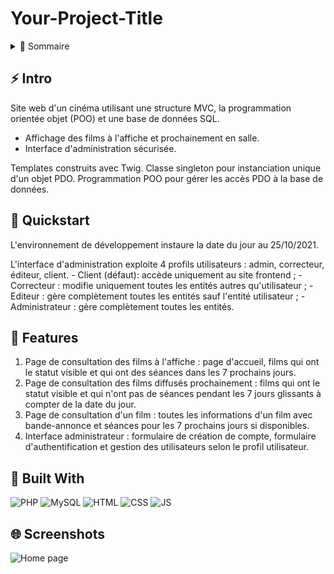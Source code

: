 # Your-Project-Title

<!-- TABLE OF CONTENTS -->
<details>
  <summary>🏁 Sommaire</summary>
  <ol>
    <li><a href="#-intro">Intro</a></li>
    <li><a href="#-quickstart">Quickstart</a></li>
    <li><a href="#-features">Features</a></li>
    <li><a href="#-built-with">Built with</a></li>
  </ol>
</details>

## ⚡ Intro

Site web d'un cinéma utilisant une structure MVC, la programmation orientée objet (POO) et une base de données SQL. 
- Affichage des films à l'affiche et prochainement en salle. 
- Interface d'administration sécurisée.

Templates construits avec Twig.
Classe singleton pour instanciation unique d'un objet PDO.
Programmation POO pour gérer les accès PDO à la base de données.

## 🚀 Quickstart

L'environnement de développement instaure la date du jour au 25/10/2021.

L'interface d'administration exploite 4 profils utilisateurs : admin, correcteur, éditeur, client.
    - Client (défaut): accède uniquement au site frontend ;
    - Correcteur : modifie uniquement toutes les entités autres qu'utilisateur ;
    - Editeur : gère complètement toutes les entités sauf l'entité utilisateur ;
    - Administrateur : gère complètement toutes les entités.

## 🎯 Features

1. Page de consultation des films à l'affiche : page d'accueil, films qui ont le statut visible et qui ont des séances dans les 7 prochains jours.
2. Page de consultation des films diffusés prochainement : films qui ont le statut visible et qui n'ont pas de séances pendant les 7 jours glissants à compter de la date du jour.
3. Page de consultation d'un film : toutes les informations d'un film avec bande-annonce et séances pour les 7 prochains jours si disponibles. 
4. Interface administrateur : formulaire de création de compte, formulaire d'authentification et gestion des utilisateurs selon le profil utilisateur.

## 🤖 Built With
![PHP](https://img.shields.io/badge/PHP-777BB4?style=for-the-badge&logo=php&logoColor=white) ![MySQL](https://img.shields.io/badge/MySQL-005C84?style=for-the-badge&logo=mysql&logoColor=white) ![HTML](https://img.shields.io/badge/HTML5-E34F26?style=for-the-badge&logo=html5&logoColor=white) ![CSS](https://img.shields.io/badge/CSS3-1572B6?style=for-the-badge&logo=css3&logoColor=white) ![JS](https://img.shields.io/badge/JavaScript-323330?style=for-the-badge&logo=javascript&logoColor=F7DF1E)

## 🌐 Screenshots

![Home page](./screenshot.png)